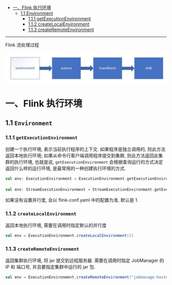 
* [一、Flink 执行环境](#%E4%B8%80flink-%E6%89%A7%E8%A1%8C%E7%8E%AF%E5%A2%83)
  * [1\.1 Environment](#11-environment)
    * [1\.1\.1 getExecutionEnvironment](#111-getexecutionenvironment)
    * [1\.1\.2 createLocalEnvironment](#112-createlocalenvironment)
    * [1\.1\.3 createRemoteEnvironment](#113-createremoteenvironment)

---

Flink 流处理过程

![Flink运行流程图](../../img/flink/Source(1)/Flink运行流程图.png)


# 一、Flink 执行环境
## 1.1 `Environment`
### 1.1.1 `getExecutionEnvironment`
  创建一个执行环境, 表示当前执行程序的上下文. 如果程序是独立调用的, 则此方法返回本地执行环境; 如果从命令行客户端调用程序提交到集群, 则此方法返回此集群的执行环境, 也就是说, `getExecutionEnvironment` 会根据查询运行的方式决定返回什么样的运行环境, 是最常用的一种创建执行环境的方式.
  
```scala
val env: ExecutionEnvironment = ExecutionEnvironment.getExecutionEnvironment

val env: StreamExecutionEnvironment = StreamExecutionEnvironment.getExecutionEnvironment
```

如果没有设置并行度, 会以 flink-conf.yaml 中的配置为准, 默认是 1.

### 1.1.2 `createLocalEnvironment`
  返回本地执行环境, 需要在调用时指定默认的并行度
```scala
val env = ExecutionEnvironment.createLocalEnvironment(1)
```

### 1.1.3 `createRemoteEnvironment`
  返回集群执行环境, 将 jar 提交到远程服务器. 需要在调用时指定 JobManager 的 IP 和 端口号, 并且要指定集群中运行的 jar 包.
```scala
val env = ExecutionEnvironment.createRemoteEnvironment("jobmanage-hostname", 6123,"YOURPATH//wordcount.jar")
```